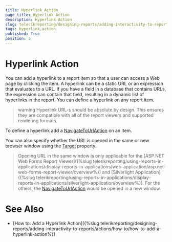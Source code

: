```yaml
---
title: Hyperlink Action
page_title: Hyperlink Action 
description: Hyperlink Action
slug: telerikreporting/designing-reports/adding-interactivity-to-reports/actions/hyperlink-action
tags: hyperlink,action
published: True
position: 5
---
```


# Hyperlink Action

You can add a hyperlink to a report item so that a user can access a Web page by clicking the item. A hyperlink can be a static URL or an expression that evaluates to a URL. If you have a field in a database	that contains URLs, the expression can contain that field, resulting in a dynamic list of hyperlinks in the report. You can define a hyperlink on any report item. 

>warning Hyperlink URL-s should be absolute by design. This ensures they are compatible with all of the report viewers and supported rendering formats. 

To define a hyperlink add a [NavigateToUrlAction](/reporting/api/Telerik.Reporting.NavigateToUrlAction) on an item. 

You can also specify whether the URL is opened in the same or new browser window using the [Target](/reporting/api/Telerik.Reporting.NavigateToUrlAction#Telerik_Reporting_NavigateToUrlAction_Target) property. 

> Opening URL in the same window is only applicable for the [ASP.NET Web Forms Report Viewer]({%slug telerikreporting/using-reports-in-applications/display-reports-in-applications/web-application/asp.net-web-forms-report-viewer/overview%}) and [Silverlight Application]({%slug telerikreporting/using-reports-in-applications/display-reports-in-applications/silverlight-application/overview%}). For the others, the [NavigateToUrlAction](/reporting/api/Telerik.Reporting.NavigateToUrlAction) would be opened in a new window. 

# See Also

 * [How to: Add a Hyperlink Action]({%slug telerikreporting/designing-reports/adding-interactivity-to-reports/actions/how-to/how-to-add-a-hyperlink-action%})
 